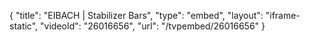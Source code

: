 {
    "title": "EIBACH | Stabilizer Bars",
    "type": "embed",
    "layout": "iframe-static",
    "videoId": "26016656",
    "url": "\/tvpembed\/26016656"
}
